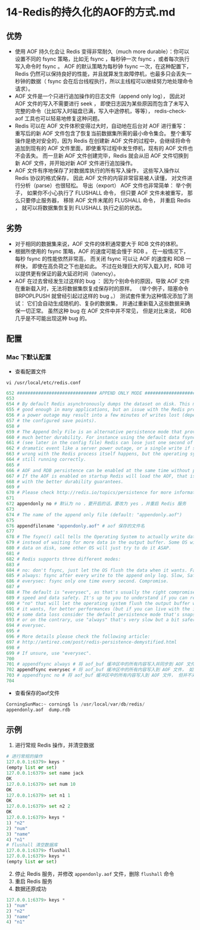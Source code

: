 # 14-Redis的持久化的AOF的方式.md

## 优势

* 使用 AOF 持久化会让 Redis 变得非常耐久（much more durable）：你可以设置不同的 fsync 策略，比如无 fsync ，每秒钟一次 fsync ，或者每次执行写入命令时 fsync 。 AOF 的默认策略为每秒钟 fsync 一次，在这种配置下，Redis 仍然可以保持良好的性能，并且就算发生故障停机，也最多只会丢失一秒钟的数据（ fsync 会在后台线程执行，所以主线程可以继续努力地处理命令请求）。
* AOF 文件是一个只进行追加操作的日志文件（append only log）， 因此对 AOF 文件的写入不需要进行 seek ， 即使日志因为某些原因而包含了未写入完整的命令（比如写入时磁盘已满，写入中途停机，等等）， redis-check-aof 工具也可以轻易地修复这种问题。
* Redis 可以在 AOF 文件体积变得过大时，自动地在后台对 AOF 进行重写： 重写后的新 AOF 文件包含了恢复当前数据集所需的最小命令集合。 整个重写操作是绝对安全的，因为 Redis 在创建新 AOF 文件的过程中，会继续将命令追加到现有的 AOF 文件里面，即使重写过程中发生停机，现有的 AOF 文件也不会丢失。 而一旦新 AOF 文件创建完毕，Redis 就会从旧 AOF 文件切换到新 AOF 文件，并开始对新 AOF 文件进行追加操作。
* AOF 文件有序地保存了对数据库执行的所有写入操作， 这些写入操作以 Redis 协议的格式保存， 因此 AOF 文件的内容非常容易被人读懂， 对文件进行分析（parse）也很轻松。 导出（export） AOF 文件也非常简单： 举个例子， 如果你不小心执行了 FLUSHALL 命令， 但只要 AOF 文件未被重写， 那么只要停止服务器， 移除 AOF 文件末尾的 FLUSHALL 命令， 并重启 Redis ， 就可以将数据集恢复到 FLUSHALL 执行之前的状态。

## 劣势

* 对于相同的数据集来说，AOF 文件的体积通常要大于 RDB 文件的体积。
* 根据所使用的 fsync 策略，AOF 的速度可能会慢于 RDB 。 在一般情况下， 每秒 fsync 的性能依然非常高， 而关闭 fsync 可以让 AOF 的速度和 RDB 一样快， 即使在高负荷之下也是如此。 不过在处理巨大的写入载入时，RDB 可以提供更有保证的最大延迟时间（latency）。
* AOF 在过去曾经发生过这样的 bug ： 因为个别命令的原因，导致 AOF 文件在重新载入时，无法将数据集恢复成保存时的原样。 （举个例子，阻塞命令 BRPOPLPUSH 就曾经引起过这样的 bug 。） 测试套件里为这种情况添加了测试： 它们会自动生成随机的、复杂的数据集， 并通过重新载入这些数据来确保一切正常。 虽然这种 bug 在 AOF 文件中并不常见， 但是对比来说， RDB 几乎是不可能出现这种 bug 的。

## 配置

### Mac 下默认配置

* 查看配置文件

`vi /usr/local/etc/redis.conf`

```python
652 ############################## APPEND ONLY MODE ###############################
653
654 # By default Redis asynchronously dumps the dataset on disk. This mode is
655 # good enough in many applications, but an issue with the Redis process or
656 # a power outage may result into a few minutes of writes lost (depending on
657 # the configured save points).
658 #
659 # The Append Only File is an alternative persistence mode that provides
660 # much better durability. For instance using the default data fsync policy
661 # (see later in the config file) Redis can lose just one second of writes in a
662 # dramatic event like a server power outage, or a single write if something
663 # wrong with the Redis process itself happens, but the operating system is
664 # still running correctly.
665 #
666 # AOF and RDB persistence can be enabled at the same time without problems.
667 # If the AOF is enabled on startup Redis will load the AOF, that is the file
668 # with the better durability guarantees.
669 #
670 # Please check http://redis.io/topics/persistence for more information.
671
672 appendonly no # 默认为 no ，要开启的话，要改为 yes ，并重启 Redis 服务
673
674 # The name of the append only file (default: "appendonly.aof")
675
676 appendfilename "appendonly.aof" # aof 保存的文件名
677
678 # The fsync() call tells the Operating System to actually write data on disk
679 # instead of waiting for more data in the output buffer. Some OS will really flush
680 # data on disk, some other OS will just try to do it ASAP.
681 #
682 # Redis supports three different modes:
683 #
684 # no: don't fsync, just let the OS flush the data when it wants. Faster.
685 # always: fsync after every write to the append only log. Slow, Safest.
686 # everysec: fsync only one time every second. Compromise.
687 #
688 # The default is "everysec", as that's usually the right compromise between
689 # speed and data safety. It's up to you to understand if you can relax this to
690 # "no" that will let the operating system flush the output buffer when
691 # it wants, for better performances (but if you can live with the idea of
692 # some data loss consider the default persistence mode that's snapshotting),
693 # or on the contrary, use "always" that's very slow but a bit safer than
694 # everysec.
695 #
696 # More details please check the following article:
697 # http://antirez.com/post/redis-persistence-demystified.html
698 #
699 # If unsure, use "everysec".
700
701 # appendfsync always # 将 aof_buf 缓冲区中的所有内容写入并同步到 AOF 文件。
702 appendfsync everysec # 将 aof_buf 缓冲区中的所有内容写入到 AOF 文件， 如果上次同步 AOF 文件的时间距离现在超过一秒钟， 那么再次对 AOF 文件进行同步， 并且这个同步操作是由一个线程专门负责执行的。
703 # appendfsync no # 将 aof_buf 缓冲区中的所有内容写入到 AOF 文件， 但并不对 AOF 文件进行同步， 何时同步由操作系统来决定。
704
```

* 查看保存的aof文件

```python
CorningSunMac:~ corning$ ls /usr/local/var/db/redis/
appendonly.aof	dump.rdb
```

## 示例

1. 进行常规 Redis 操作，并清空数据

```python
# 进行常规的操作
127.0.0.1:6379> keys *
(empty list or set)
127.0.0.1:6379> set name jack
OK
127.0.0.1:6379> set num 10
OK
127.0.0.1:6379> set n1 1
OK
127.0.0.1:6379> set n2 2
OK
127.0.0.1:6379> keys *
1) "n2"
2) "num"
3) "name"
4) "n1"
# flushall 清空数据库
127.0.0.1:6379> flushall
127.0.0.1:6379> keys *
(empty list or set)
```

2. 停止 Redis 服务，并修改 `appendonly.aof` 文件，删除 `flushall` 命令
3. 重启 Redis 服务
4. 数据还原成功

```python
127.0.0.1:6379> keys *
1) "num"
2) "n2"
3) "name"
4) "n1"
```

